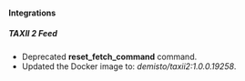 
#### Integrations
##### TAXII 2 Feed
- Deprecated **reset_fetch_command** command.
- Updated the Docker image to: *demisto/taxii2:1.0.0.19258*.
